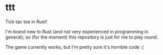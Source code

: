 # ttt

Tick tac toe in Rust!

I'm brand new to Rust (and not very experienced in programming in general); so (for the moment) this repository is just for me to play round.

The game currently works, but I'm pretty sure it's horrible code :(
